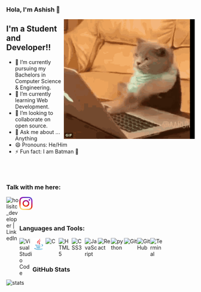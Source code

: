 ### Hola, I'm Ashish  🤙

 <img align="right" alt="GIF" src="https://github.com/AshishKushaj/AshishKushaj/blob/main/media/catso.gif?raw=true" width="350" height="320" />


## I'm a Student and Developer!!
- 🔭 I’m currently pursuing my Bachelors in Computer Science & Engineering.
- 🌱 I’m currently learning Web Development.
- 👯 I’m looking to collaborate on open source.
- 💬 Ask me about ... Anything
- 😄 Pronouns: He/Him
- ⚡ Fun fact: I am Batman 🧛

<br />
 
<br />

### Talk with me here:
[<img align="left" alt="holisitc_developer | LinkedIn" width="35px" src="https://github.com/AshishKushaj/AshishKushaj_bu/blob/main/media/768px-LinkedIn_logo_initials.png?raw=true" />][linkedin]

[<img align="left" alt="holisitc_developer | Instagram" width="35px" src="https://github.com/AshishKushaj/AshishKushaj/blob/main/media/instagram.png?raw=true" />][instagram]


<br />
<br />
<br />

### Languages and Tools:

<img align="left" alt="Visual Studio Code" width="35px" src="https://github.com/AshishKushaj/AshishKushaj_bu/blob/main/media/visual-studio-code.png?raw=true" />

<img align="left" alt="Java" width="35px" src="https://github.com/AshishKushaj/AshishKushaj/blob/main/media/Java-Emblem.jpg?raw=true" />

<img align="left" alt="C" width="35px" src="https://github.com/AshishKushaj/AshishKushaj_bu/blob/main/media/C_Programming_Language.svg.png?raw=true" />


<img align="left" alt="HTML5" width="35px" src="https://github.com/AshishKushaj/AshishKushaj_bu/blob/main/media/html.png?raw=true" />

<img align="left" alt="CSS3" width="35px" src="https://github.com/AshishKushaj/AshishKushaj_bu/blob/main/media/css.png?raw=true" />

<img align="left" alt="JavaScript" width="35px" src="https://github.com/AshishKushaj/AshishKushaj_bu/blob/main/media/javascript.png?raw=true" />

<img align="left" alt="React" width="35px" src="https://github.com/AshishKushaj/AshishKushaj_bu/blob/main/media/react.png?raw=true" />

<img align="left" alt="python" width="35px" src="https://github.com/AshishKushaj/AshishKushaj_bu/blob/main/media/python.png?raw=true" />

<img align="left" alt="Git" width="35px" src="https://github.com/AshishKushaj/AshishKushaj_bu/blob/main/media/git.png?raw=true" />

<img align="left" alt="GitHub" width="35px" src="https://github.com/AshishKushaj/AshishKushaj_bu/blob/main/media/GitHub-Mark.png?raw=true" />


<img align="left" alt="Terminal" width="35px" src="https://github.com/AshishKushaj/AshishKushaj_bu/blob/main/media/terminal.png?raw=true" />

<br />
<br />
<br />



  ### GitHub Stats

  <img align="left" alt="stats" src="https://github-readme-stats.vercel.app/api?username=AshishKushaj&&show_icons=true&title_color=ffffff&icon_color=bb2acf&text_color=daf7dc&bg_color=151515" />



[instagram]: https://www.instagram.com/ashishkushaj/
[linkedin]: https://www.linkedin.com/in/ashish-kushaj-20a49118a/
